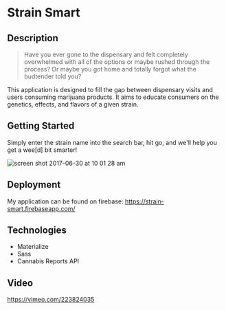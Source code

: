 # Strain Smart

## Description
> Have you ever gone to the dispensary and felt completely overwhelmed with all of the options or maybe rushed through the process? Or maybe you got home and totally forgot what the budtender told you? 

This application is designed to fill the gap between dispensary visits and users consuming marijuana products. It aims to educate consumers on the genetics, effects, and flavors of a given strain. 

## Getting Started
Simply enter the strain name into the search bar, hit go, and we'll help you get a wee[d] bit smarter!

![screen shot 2017-06-30 at 10 01 28 am](https://user-images.githubusercontent.com/26533957/27744022-39d2585c-5d7b-11e7-93b7-781b57eb1708.png)

## Deployment
My application can be found on firebase: https://strain-smart.firebaseapp.com/

## Technologies
* Materialize
* Sass 
* Cannabis Reports API

## Video
https://vimeo.com/223824035
 
 
